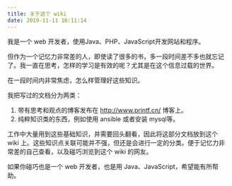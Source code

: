 ```yaml
---
title: 关于这个 wiki
date: 2019-11-11 16:11:14
---
```


我是一个 web 开发者，使用Java、PHP、JavaScript开发网站和程序。

但作为一个记忆力非常差的人，即使读了很多的书，多一段时间差不多也就忘记了。我一直在思考，怎样的学习是有效的呢？尤其是在这个信息过载的世界。

在一段时间内非常焦虑，怎么样管理好这些知识。

我把写过的文档分为两类：

1. 带有思考和观点的博客发布在 http://www.printf.cn/ 博客上。
2. 纯粹知识类的东西，例如使用 ansible 或者安装 mysql等。

工作中大量用到这些基础知识，并需要回头翻看，因此将这部分文档放到这个 wiki 上。这些知识点关联可能并不强，但还是会进行一定的分类。便于记忆力非常差的自己查看，以及碰巧浏览到这个 wiki 的网友。

如果你碰巧也是一个 web 开发者，也是用 Java、JavaScript，希望能有所帮助。